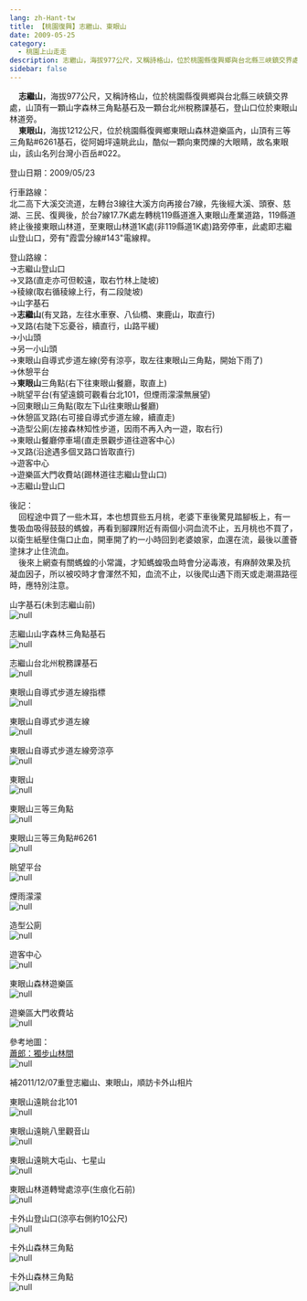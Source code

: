 ```yaml
---
lang: zh-Hant-tw
title: 【桃園復興】志繼山、東眼山
date: 2009-05-25
category: 
  - 桃園上山走走
description: 志繼山，海拔977公尺，又稱詩格山，位於桃園縣復興鄉與台北縣三峽鎮交界處，山頂有一顆山字森林三角點基石及一顆台北州稅務課基石，登山口位於東眼山林道旁。 東眼山，海拔1212公尺，位於桃園縣復興鄉東眼山森林遊樂區內，山頂有三等三角點#6261基石，從阿姆坪遠眺此山，酷似一顆向東閃爍的大眼睛，故名東眼山，該山名列台灣小百岳#022。
sidebar: false
---
```


    **志繼山**，海拔977公尺，又稱詩格山，位於桃園縣復興鄉與台北縣三峽鎮交界處，山頂有一顆山字森林三角點基石及一顆台北州稅務課基石，登山口位於東眼山林道旁。  
    **東眼山**，海拔1212公尺，位於桃園縣復興鄉東眼山森林遊樂區內，山頂有三等三角點#6261基石，從阿姆坪遠眺此山，酷似一顆向東閃爍的大眼睛，故名東眼山，該山名列台灣小百岳#022。

登山日期：2009/05/23

行車路線：  
北二高下大溪交流道，左轉台3線往大溪方向再接台7線，先後經大溪、頭寮、慈湖、三民、復興後，於台7線17.7K處左轉桃119縣道進入東眼山產業道路，119縣道終止後接東眼山林道，至東眼山林道1K處(非119縣道1K處)路旁停車，此處即志繼山登山口，旁有"霞雲分線#143"電線桿。

登山路線：  
→志繼山登山口  
→叉路(直走亦可但較遠，取右竹林上陡坡)  
→稜線(取右循稜線上行，有二段陡坡)  
→山字基石  
→**志繼山**(有叉路，左往水車寮、八仙橋、東鹿山，取直行)  
→叉路(右陡下忘憂谷，續直行，山路平緩)  
→小山頭  
→另一小山頭  
→東眼山自導式步道左線(旁有涼亭，取左往東眼山三角點，開始下雨了)  
→休憩平台  
→**東眼山**三角點(右下往東眼山餐廳，取直上)  
→眺望平台(有望遠鏡可觀看台北101，但煙雨濛濛無展望)  
→回東眼山三角點(取左下山往東眼山餐廳)  
→休憩區叉路(右可接自導式步道左線，續直走)  
→造型公廁(左接森林知性步道，因雨不再入內一遊，取右行)  
→東眼山餐廳停車場(直走景觀步道往遊客中心)  
→叉路(沿途遇多個叉路口皆取直行)  
→遊客中心  
→遊樂區大門收費站(踢林道往志繼山登山口)  
→志繼山登山口

後記：  
    回程途中買了一些木耳，本也想買些五月桃，老婆下車後驚見踏腳板上，有一隻吸血吸得鼓鼓的螞蝗，再看到腳踝附近有兩個小洞血流不止，五月桃也不買了，以衛生紙壓住傷口止血，開車開了約一小時回到老婆娘家，血還在流，最後以蘆薈塗抹才止住流血。  
    後來上網查有關螞蝗的小常識，才知螞蝗吸血時會分泌毒液，有麻醉效果及抗凝血因子，所以被咬時才會渾然不知，血流不止，以後爬山遇下雨天或走潮濕路徑時，應特別注意。  

山字基石(未到志繼山前)  
![null](image/124320007_l.jpg)

志繼山山字森林三角點基石  
![null](image/124320085_l.jpg)

志繼山台北州稅務課基石  
![null](image/124320091_l.jpg)

東眼山自導式步道左線指標  
![null](image/124320101_l.jpg)

東眼山自導式步道左線  
![null](image/124320109_l.jpg)

東眼山自導式步道左線旁涼亭  
![null](image/124320115_l.jpg)

東眼山  
![null](image/124320122_l.jpg)

東眼山三等三角點  
![null](image/124320136_l.jpg)

東眼山三等三角點#6261  
![null](image/124320217_l.jpg)

眺望平台  
![null](image/124320221_l.jpg)

煙雨濛濛  
![null](image/124320231_l.jpg)

造型公廁  
![null](image/124320239_l.jpg)

遊客中心  
![null](image/124320302_l.jpg)

東眼山森林遊樂區  
![null](image/124320330_l.jpg)

遊樂區大門收費站  
![null](image/124320492_l.jpg)

參考地圖：  
[蕭郎：獨步山林間](http://www.yougoipay.com/kenny/w701/index.htm)  
![null](image/124320697_l.jpg)

補2011/12/07重登志繼山、東眼山，順訪卡外山相片

東眼山遠眺台北101  
![null](image/204958450_l.jpg)

東眼山遠眺八里觀音山  
![null](image/204958451_l.jpg)

東眼山遠眺大屯山、七星山  
![null](image/204958452_l.jpg)

東眼山林道轉彎處涼亭(生痕化石前)  
![null](image/204958455_l.jpg)

卡外山登山口(涼亭右側約10公尺)  
![null](image/204958446_l.jpg)

卡外山森林三角點  
![null](image/204958453_l.jpg)

卡外山森林三角點  
![null](image/204958454_l.jpg)